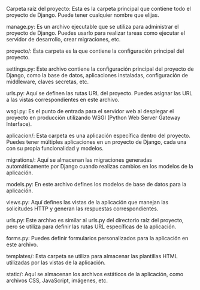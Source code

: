 Carpeta raíz del proyecto: Esta es la carpeta principal que contiene todo el proyecto de Django. Puede tener cualquier nombre que elijas.

manage.py: Es un archivo ejecutable que se utiliza para administrar el proyecto de Django. Puedes usarlo para realizar tareas como ejecutar el servidor de desarrollo, crear migraciones, etc.

proyecto/: Esta carpeta es la que contiene la configuración principal del proyecto.

settings.py: Este archivo contiene la configuración principal del proyecto de Django, como la base de datos, aplicaciones instaladas, configuración de middleware, claves secretas, etc.

urls.py: Aquí se definen las rutas URL del proyecto. Puedes asignar las URL a las vistas correspondientes en este archivo.

wsgi.py: Es el punto de entrada para el servidor web al desplegar el proyecto en producción utilizando WSGI (Python Web Server Gateway Interface). 

aplicacion/: Esta carpeta es una aplicación específica dentro del proyecto. Puedes tener múltiples aplicaciones en un proyecto de Django, cada una con su propia funcionalidad y modelos.

migrations/: Aquí se almacenan las migraciones generadas automáticamente por Django cuando realizas cambios en los modelos de la aplicación.

models.py: En este archivo defines los modelos de base de datos para la aplicación.

views.py: Aquí defines las vistas de la aplicación que manejan las solicitudes HTTP y generan las respuestas correspondientes.

urls.py: Este archivo es similar al urls.py del directorio raíz del proyecto, pero se utiliza para definir las rutas URL específicas de la aplicación.

forms.py: Puedes definir formularios personalizados para la aplicación en este archivo.

templates/: Esta carpeta se utiliza para almacenar las plantillas HTML utilizadas por las vistas de la aplicación.

static/: Aquí se almacenan los archivos estáticos de la aplicación, como archivos CSS, JavaScript, imágenes, etc.
